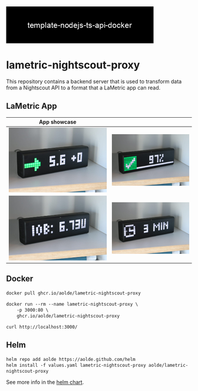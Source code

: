 ![Logo lametric-nightscout-proxy](https://github.com/aolde/lametric-nightscout-proxy/blob/main/assets/logo.png?raw=true)

# lametric-nightscout-proxy

This repository contains a backend server that is used to transform data from a Nightscout API to a format that a LaMetric app can read. 

## LaMetric App

| App showcase |  |
| ----------- | ----------- |
| ![Glucose](assets/glucose.jpg) | ![Target in range](assets/inrange.jpg) |
| ![Glucose](assets/iob.jpg) | ![Glucose](assets/minutes.jpg) |


## Docker

```
docker pull ghcr.io/aolde/lametric-nightscout-proxy
```

```
docker run --rm --name lametric-nightscout-proxy \
    -p 3000:80 \
    ghcr.io/aolde/lametric-nightscout-proxy
```

```
curl http://localhost:3000/
```

## Helm

```console
helm repo add aolde https://aolde.github.com/helm
helm install -f values.yaml lametric-nightscout-proxy aolde/lametric-nightscout-proxy
```

See more info in the [helm chart](https://github.com/aolde/helm/tree/main/charts/lametric-nightscout-proxy).
